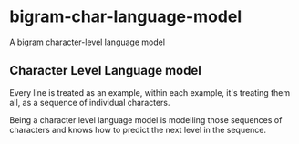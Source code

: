 # bigram-char-language-model
A bigram character-level language model

## Character Level Language model

Every line is treated as an example,
within each example,
it's treating them all,
as a sequence of individual characters.

Being a character level language model
is modelling those sequences of characters
and knows how to predict the next level in the sequence.
